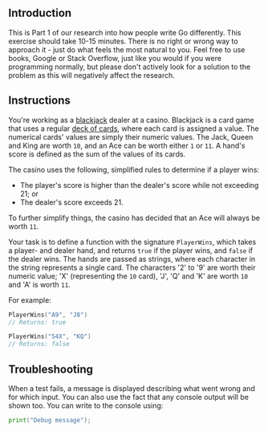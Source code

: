 ## Introduction

This is Part 1 of our research into how people write Go differently. This exercise should take 10-15 minutes. There is no right or wrong way to approach it - just do what feels the most natural to you. Feel free to use books, Google or Stack Overflow, just like you would if you were programming normally, but please don't actively look for a solution to the problem as this will negatively affect the research.

## Instructions

You're working as a [blackjack][wikipedia.org-blackjack] dealer at a casino. Blackjack is a card game that uses a regular [deck of cards][wikipedia.org-playing_card], where each card is assigned a value. The numerical cards' values are simply their numeric values. The Jack, Queen and King are worth `10`, and an Ace can be worth either `1` or `11`. A hand's score is defined as the sum of the values of its cards.

The casino uses the following, simplified rules to determine if a player wins:

- The player's score is higher than the dealer's score while not exceeding 21; or
- The dealer's score exceeds 21.

To further simplify things, the casino has decided that an Ace will always be worth `11`.

Your task is to define a function with the signature `PlayerWins`, which takes a player- and dealer hand, and returns `true` if the player wins, and `false` if the dealer wins. The hands are passed as strings, where each character in the string represents a single card. The characters '2' to '9' are worth their numeric value; 'X' (representing the `10` card), 'J', 'Q' and 'K' are worth `10` and 'A' is worth `11`.

For example:

```go
PlayerWins("A9", "J8")
// Returns: true

PlayerWins("54X", "KQ")
// Returns: false
```

## Troubleshooting

When a test fails, a message is displayed describing what went wrong and for which input. You can also use the fact that any console output will be shown too. You can write to the console using:

```go
print("Debug message");
```

[wikipedia.org-blackjack]: https://en.wikipedia.org/wiki/Blackjack
[wikipedia.org-playing_card]: https://en.wikipedia.org/wiki/Playing_card
